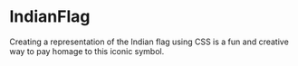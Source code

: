 # IndianFlag
Creating a representation of the Indian flag using CSS is a fun and creative way to pay homage to this iconic symbol.
